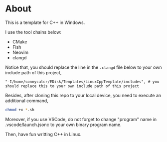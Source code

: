 # About

This is a template for C++ in Windows.

I use the tool chains below:

- CMake
- Fish
- Neovim
- clangd

Notice that, you should replace the line in the `.clangd` file below to your own include path of this project,

```
"-I/home/sonnycalcr/EDisk/Templates/LinuxCppTemplate/includes", # you should replace this to your own include path of this project
```

Besides, after cloning this repo to your local device, you need to execute an additional command,

```sh
chmod +x *.sh
```

Moreover, if you use VSCode, do not forget to change "program" name in .vscode/launch.jsonc to your own binary program name.

Then, have fun writting C++ in Linux.


